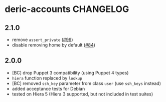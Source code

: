 # deric-accounts CHANGELOG

## 2.1.0

 * remove `assert_private` ([#99](https://github.com/deric/puppet-accounts/issues/99))
 * disable removing home by default ([#84](https://github.com/deric/puppet-accounts/issues/84))

## 2.0.0

 * [BC] drop Puppet 3 compatibility (using Puppet 4 types)
 * `hiera` function replaced by `lookup`
 * [BC] removed `ssh_key` parameter from class `user` (use `ssh_keys` instead)
 * added acceptance tests for Debian
 * tested on Hiera 5 (Hiera 3 supported, but not included in test suites)
